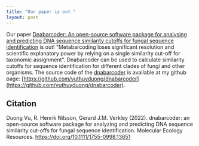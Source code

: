 ```yaml
---
title: "Our paper is out "
layout: post
---
```


Our paper [Dnabarcoder: An open-source software package for analysing and predicting DNA sequence similarity cutoffs for fungal sequence identification](https://doi.org/10.1111/1755-0998.13651) is out! 
"Metabarcoding loses significant resolution and scientific explanatory power by relying on a single similarity cut-off for taxonomic assignment". 
Dnabarcoder can be used to calculate similarity cutoffs for sequence identification for different clades of fungi and other organisms. The source code of the [dnabarcoder](https://github.com/vuthuyduong/dnabarcoder) is available at my github page: [https://github.com/vuthuyduong/dnabarcoder](https://github.com/vuthuyduong/dnabarcoder).

## Citation

Duong Vu, R. Henrik Nilsson, Gerard J.M. Verkley (2022). dnabarcoder: an open-source software package for analyzing and predicting DNA sequence similarity cut-offs for fungal sequence identification. Molecular Ecology Resources. https://doi.org/10.1111/1755-0998.13651
